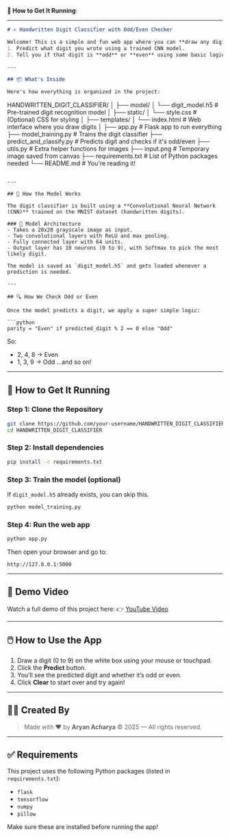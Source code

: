 **🚀 How to Get It Running**:

---

```markdown
# ✍️ Handwritten Digit Classifier with Odd/Even Checker

Welcome! This is a simple and fun web app where you can **draw any digit from 0 to 9**, and it will:
1. Predict what digit you wrote using a trained CNN model.
2. Tell you if that digit is **odd** or **even** using some basic logic.

---

## 📦 What's Inside

Here's how everything is organized in the project:

```

HANDWRITTEN\_DIGIT\_CLASSIFIER/
│
├── model/
│   └── digit\_model.h5              # Pre-trained digit recognition model
│
├── static/
│   └── style.css                   # (Optional) CSS for styling
│
├── templates/
│   └── index.html                  # Web interface where you draw digits
│
├── app.py                          # Flask app to run everything
├── model\_training.py               # Trains the digit classifier
├── predict\_and\_classify.py         # Predicts digit and checks if it's odd/even
├── utils.py                        # Extra helper functions for images
├── input.png                       # Temporary image saved from canvas
├── requirements.txt                # List of Python packages needed
└── README.md                       # You're reading it!

````

---

## 🧠 How the Model Works

The digit classifier is built using a **Convolutional Neural Network (CNN)** trained on the MNIST dataset (handwritten digits).

### 📐 Model Architecture
- Takes a 28x28 grayscale image as input.
- Two convolutional layers with ReLU and max pooling.
- Fully connected layer with 64 units.
- Output layer has 10 neurons (0 to 9), with Softmax to pick the most likely digit.

The model is saved as `digit_model.h5` and gets loaded whenever a prediction is needed.

---

## 🔍 How We Check Odd or Even

Once the model predicts a digit, we apply a super simple logic:

```python
parity = "Even" if predicted_digit % 2 == 0 else "Odd"
````

So:

* 2, 4, 8 → Even
* 1, 3, 9 → Odd
  ...and so on!

---

## 🚀 How to Get It Running

### Step 1: Clone the Repository

```bash
git clone https://github.com/your-username/HANDWRITTEN_DIGIT_CLASSIFIER.git
cd HANDWRITTEN_DIGIT_CLASSIFIER
```

### Step 2: Install dependencies

```bash
pip install -r requirements.txt
```

### Step 3: Train the model (optional)

If `digit_model.h5` already exists, you can skip this.

```bash
python model_training.py
```

### Step 4: Run the web app

```bash
python app.py
```

Then open your browser and go to:

```
http://127.0.0.1:5000
```

---

## 🎥 Demo Video

Watch a full demo of this project here:
👉 [YouTube Video](https://youtu.be/bbZL2fxtNKU)

---

## 🖱️ How to Use the App

1. Draw a digit (0 to 9) on the white box using your mouse or touchpad.
2. Click the **Predict** button.
3. You’ll see the predicted digit and whether it’s odd or even.
4. Click **Clear** to start over and try again!

---

## 👨‍🎨 Created By

> Made with ❤️ by **Aryan Acharya**
> © 2025 — All rights reserved.

---

## ✅ Requirements

This project uses the following Python packages (listed in `requirements.txt`):

* `flask`
* `tensorflow`
* `numpy`
* `pillow`

Make sure these are installed before running the app!
